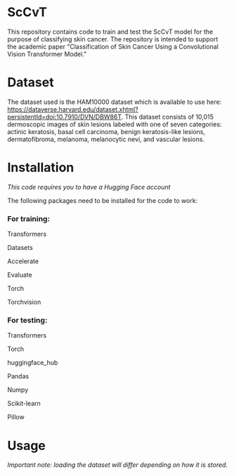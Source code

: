 # ScCvT

This repository contains code to train and test the ScCvT model for the purpose of classifying skin cancer. The repository is intended to support the academic paper "Classification of Skin Cancer Using a Convolutional Vision Transformer Model."

# Dataset

The dataset used is the HAM10000 dataset which is available to use here: https://dataverse.harvard.edu/dataset.xhtml?persistentId=doi:10.7910/DVN/DBW86T. This dataset consists of 10,015 dermoscopic images of skin lesions labeled with one of seven categories: actinic keratosis, basal cell carcinoma, benign keratosis-like lesions, dermatofibroma, melanoma, melanocytic nevi, and vascular lesions.

# Installation 

*This code requires you to have a Hugging Face account*

The following packages need to be installed for the code to work:

### **For training:**

Transformers

Datasets

Accelerate

Evaluate

Torch

Torchvision

### **For testing:**

Transformers

Torch

huggingface_hub

Pandas

Numpy

Scikit-learn

Pillow

# Usage

*Important note: loading the dataset will differ depending on how it is stored.*
